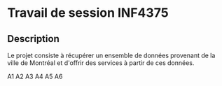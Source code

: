 # Travail de session INF4375

## Description

Le projet consiste à récupérer un ensemble de données provenant de la ville de Montréal et d'offrir des
services à partir de ces données.

A1
A2
A3
A4
A5
A6

